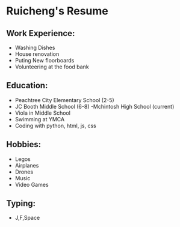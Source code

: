 # Ruicheng's Resume

## Work Experience:
- Washing Dishes
- House renovation
- Puting New floorboards
- Volunteering at the food bank



## Education:
- Peachtree City Elementary School (2-5)
- JC Booth Middle School (6-8) -Mchintosh High School (current)
- Viola in Middle School
- Swimming at YMCA
- Coding with python, html, js, css


## Hobbies: 
- Legos
- Airplanes
- Drones
- Music
- Video Games

## Typing:
- J,F,Space
